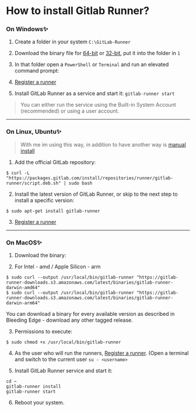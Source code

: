 # How to install Gitlab Runner?

### On Windows✨
1. Create a folder in your system `C:\GitLab-Runner`

2. Download the binary file for [64-bit](https://gitlab-runner-downloads.s3.amazonaws.com/latest/binaries/gitlab-runner-windows-amd64.exe) or [32-bit](https://gitlab-runner-downloads.s3.amazonaws.com/latest/binaries/gitlab-runner-windows-386.exe), put it into the folder in `1`

3. In that folder open a  `PowerShell` or `Terminal`  and run an elevated command prompt:

5. [Register a runner](https://docs.gitlab.com/runner/register/index.html)

6. Install GitLab Runner as a service and start it: `gitlab-runner start`
> You can either run the service using the Built-in System Account (recommended) or using a user account.


---


### On Linux, Ubuntu✨
> With me im using this way, in addition to have another way is [manual install](https://docs.gitlab.com/runner/install/linux-manually.html)
1. Add the official GitLab repository:
```
$ curl -L "https://packages.gitlab.com/install/repositories/runner/gitlab-runner/script.deb.sh" | sudo bash
```

2. Install the latest version of GitLab Runner, or skip to the next step to install a specific version:
```
$ sudo apt-get install gitlab-runner
```

3. [Register a runner](https://docs.gitlab.com/runner/register/index.html)


---


### On MacOS✨
1. Download the binary:

2. For Intel - amd / Apple Silicon - arm
```
$ sudo curl --output /usr/local/bin/gitlab-runner "https://gitlab-runner-downloads.s3.amazonaws.com/latest/binaries/gitlab-runner-darwin-amd64"
$ sudo curl --output /usr/local/bin/gitlab-runner "https://gitlab-runner-downloads.s3.amazonaws.com/latest/binaries/gitlab-runner-darwin-arm64"
```

You can download a binary for every available version as described in Bleeding Edge - download any other tagged release.

3. Permissions to execute:
```
$ sudo chmod +x /usr/local/bin/gitlab-runner
```

4. As the user who will run the runners, [Register a runner](https://docs.gitlab.com/runner/register/index.html). (Open a terminal and switch to the current user `su - <username>`


5. Install GitLab Runner service and start it:
```
cd ~
gitlab-runner install
gitlab-runner start
```

6. Reboot your system.
